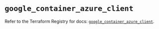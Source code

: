 # `google_container_azure_client`

Refer to the Terraform Registry for docs: [`google_container_azure_client`](https://registry.terraform.io/providers/hashicorp/google/5.28.0/docs/resources/container_azure_client).
